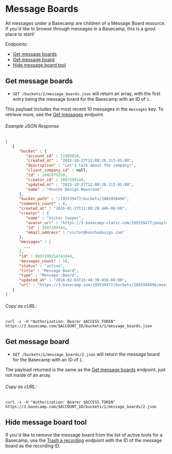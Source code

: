 Message Boards
==============

All messages under a Basecamp are children of a Message Board resource. If you'd like to browse through messages in a Basecamp, this is a good place to start!

Endpoints:

- [Get message boards](#get-message-boards)
- [Get message board](#get-message-board)
- [Hide message board tool](#hide-message-board)

Get message boards
------------------

* `GET /buckets/1/message_boards.json` will return an array, with the first entry being the message board for the Basecamp with an ID of `1`.

This payload includes the most recent 10 messages in the `messages` key. To retrieve more, see the [Get messages][1] endpoint.

###### Example JSON Response

``` json
[
   {
      "bucket" : {
         "account_id" : 31989850,
         "created_at" : "2015-10-27T12:00:28.313-05:00",
         "description" : "Let's talk about the company!",
         "client_company_id" : null,
         "id" : 1042979250,
         "creator_id" : 1007299144,
         "updated_at" : "2015-10-27T12:00:28.313-05:00",
         "name" : "Honcho Design Newsroom"
      },
      "bucket_path" : "/195539477/buckets/2085958496",
      "comments_count" : 0,
      "created_at" : "2016-01-27T11:00:28.446-06:00",
      "creator" : {
         "name" : "Victor Cooper",
         "avatar_url" : "https://3.basecamp-static.com/195539477/people/BAhpBEgqCjw=--8266bb0507508f3d46050d57b65924d5e2a005f3/avatar-64-x4",
         "id" : 1007299144,
         "email_address" : "victor@honchodesign.com"
      },
      "messages" : [
        ...
      ],
      "id" : 9007199254741044,
      "messages_count" : 16,
      "status" : "active",
      "title" : "Message Board",
      "type" : "Message::Board",
      "updated_at" : "2016-02-03T15:40:39.036-06:00",
      "url" : "https://3.basecamp.com/195539477/buckets/2085958496/message_boards/9007199254741044",
   }
]
```

###### Copy as cURL:

``` shell
curl -s -H "Authorization: Bearer $ACCESS_TOKEN" https://3.basecamp.com/$ACCOUNT_ID/buckets/1/message_boards.json
```


Get message board
------------------

* `GET /buckets/1/message_boards/2.json` will return the message board for the Basecamp with an ID of `1`.

The payload returned is the same as the [Get message boards](#get-message-boards) endpoint, just not inside of an array.

###### Copy as cURL:

``` shell
curl -s -H "Authorization: Bearer $ACCESS_TOKEN" https://3.basecamp.com/$ACCOUNT_ID/buckets/1/message_boards/2.json
```


Hide message board tool
-----------------------

If you'd like to remove the message board from the list of active tools for a Basecamp, use the [Trash a recording][2] endpoint with the ID of the message board as the recording ID.


[1]: https://github.com/basecamp/bc3-api/blob/master/sections/messages.md#get-messages
[2]: https://github.com/basecamp/bc3-api/blob/master/sections/recordings.md#trash-a-recording
